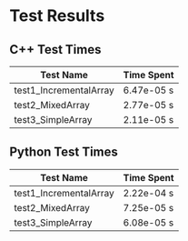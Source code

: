 # Test Results

## C++ Test Times

| Test Name | Time Spent |
| --- | --- |
| test1_IncrementalArray | 6.47e-05 s |
| test2_MixedArray | 2.77e-05 s |
| test3_SimpleArray | 2.11e-05 s |

## Python Test Times

| Test Name | Time Spent |
| --- | --- |
| test1_IncrementalArray | 2.22e-04 s |
| test2_MixedArray | 7.25e-05 s |
| test3_SimpleArray | 6.08e-05 s |
